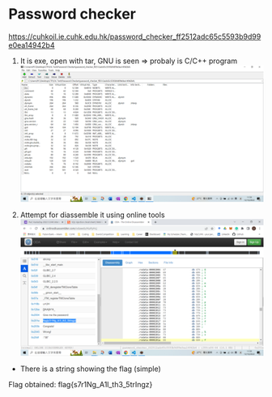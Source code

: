 # Password checker
https://cuhkoil.ie.cuhk.edu.hk/password_checker_ff2512adc65c5593b9d99e0ea14942b4

1. It is exe, open with tar, GNU is seen => probaly is C/C++ program
![alt text](https://github.com/div1121/OIL_Test/blob/main/Password_checker/img1.png)

2. Attempt for diassemble it using online tools
![alt text](https://github.com/div1121/OIL_Test/blob/main/Password_checker/img2.png)
- There is a string showing the flag (simple)

Flag obtained:
flag{s7r1Ng_A1l_th3_5trIngz}

